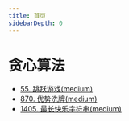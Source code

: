 ```yaml
---
title: 首页
sidebarDepth: 0
---
```

# 贪心算法
- [55. 跳跃游戏(medium)](./55.md)
- [870. 优势洗牌(medium)](./870.md)
- [1405. 最长快乐字符串(medium)](./1405.md)